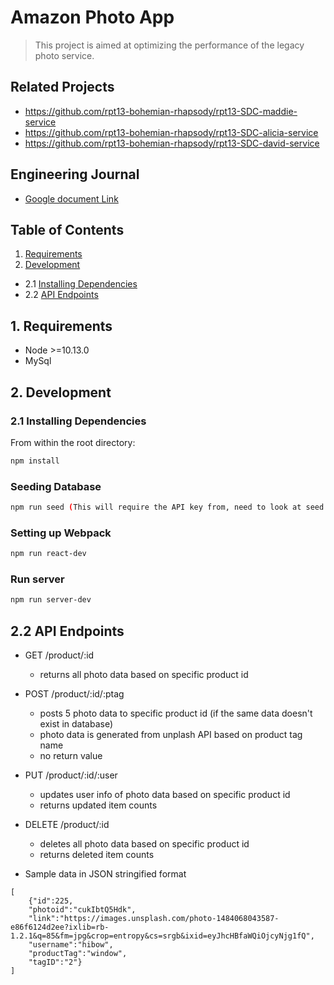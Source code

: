 # Amazon Photo App
>This project is aimed at optimizing the performance of the legacy photo service.

## Related Projects

  - https://github.com/rpt13-bohemian-rhapsody/rpt13-SDC-maddie-service
  - https://github.com/rpt13-bohemian-rhapsody/rpt13-SDC-alicia-service
  - https://github.com/rpt13-bohemian-rhapsody/rpt13-SDC-david-service

## Engineering Journal
  - [Google document Link](https://drive.google.com/file/d/1Z-u6jwoJUng5UYMMGGgedn06sXM8zC79/view?usp=sharing)

## Table of Contents 
  1. [Requirements](#1-Requirements)
  2. [Development](#2-Development)
  - 2.1 [Installing Dependencies](#21-Installing-Dependencies)
  - 2.2 [API Endpoints](#22-API-Endpoints)

## 1. Requirements

- Node >=10.13.0
- MySql

## 2. Development
### 2.1 Installing Dependencies

From within the root directory:

```sh
npm install
```
### Seeding Database
```sh
npm run seed (This will require the API key from, need to look at seed.js to see where to place API key.)
```
### Setting up Webpack
```sh
npm run react-dev
```
### Run server
```sh
npm run server-dev
```

## 2.2 API Endpoints
  - GET /product/:id
    - returns all photo data based on specific product id

  - POST /product/:id/:ptag
    - posts 5 photo data to specific product id (if the same data doesn't exist in database)
    - photo data is generated from unplash API based on product tag name
    - no return value
      
  - PUT /product/:id/:user
    - updates user info of photo data based on specific product id
    - returns updated item counts
  
  - DELETE /product/:id
    - deletes all photo data based on specific product id
    - returns deleted item counts

  * Sample data in JSON stringified format 
  ```
  [
      {"id":225,
      "photoid":"cukIbtQ5Hdk",
      "link":"https://images.unsplash.com/photo-1484068043587-e86f6124d2ee?ixlib=rb-1.2.1&q=85&fm=jpg&crop=entropy&cs=srgb&ixid=eyJhcHBfaWQiOjcyNjg1fQ",
      "username":"hibow",
      "productTag":"window",
      "tagID":"2"}
  ]
  ```
